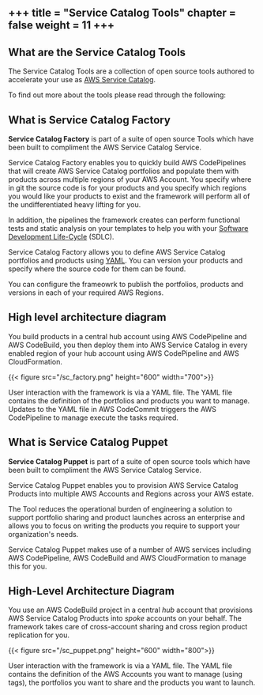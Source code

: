 +++
title = "Service Catalog Tools"
chapter = false
weight = 11
+++
---

## What are the Service Catalog Tools

The Service Catalog Tools are a collection of open source tools authored to accelerate your use as [AWS Service Catalog](https://aws.amazon.com/servicecatalog/).

To find out more about the tools please read through the following:


## What is Service Catalog Factory

**Service Catalog Factory** is part of a suite of open source Tools which have been built to compliment the AWS Service Catalog Service.

Service Catalog Factory enables you to quickly build AWS CodePipelines that will create AWS Service Catalog portfolios and populate them with products across multiple regions of your AWS Account.  You specify where in git the source code is for your products and you specify which regions you would like your products to exist and the framework will perform all of the undifferentiated heavy lifting for you.  

In addition, the pipelines the framework creates can perform functional tests and static
analysis on your templates to help you with your [Software Development Life-Cycle](https://en.wikipedia.org/wiki/Systems_development_life_cycle) (SDLC).


Service Catalog Factory allows you to define AWS Service Catalog portfolios and products using [YAML](https://en.wikipedia.org/wiki/YAML). You can version your products and specify where the source code for them can be found. 

You can configure the frameowrk to publish the portfolios, products and versions in each of your required AWS Regions.

## High level architecture diagram

You build products in a central hub account using AWS CodePipeline and AWS CodeBuild, you then deploy them into AWS 
Service Catalog in every enabled region of your hub account using AWS CodePipeline and AWS CloudFormation. 

{{< figure src="/sc_factory.png" height="600" width="700">}}

User interaction with the framework is via a YAML file. The YAML file contains the definition of the portfolios and products you want to manage. Updates to the YAML file in AWS CodeCommit triggers the AWS CodePipeline to manage execute the tasks required.


## What is Service Catalog Puppet

**Service Catalog Puppet** is part of a suite of open source tools which have been built to compliment the AWS Service Catalog Service.

Service Catalog Puppet enables you to provision AWS Service Catalog Products into multiple AWS Accounts and Regions across your AWS estate.

The Tool reduces the operational burden of engineering a solution to support portfolio sharing and product launches across an enterprise and allows you to focus on writing the products you require to support your organization's needs.

Service Catalog Puppet makes use of a number of AWS services including AWS CodePipeline, AWS CodeBuild and AWS CloudFormation to manage this for you.

## High-Level Architecture Diagram

You use an AWS CodeBuild project in a central _hub_ account that provisions AWS
Service Catalog Products into _spoke_ accounts on your behalf.  The framework
takes care of cross-account sharing and cross region product replication for
you.

{{< figure src="/sc_puppet.png" height="600" width="800">}}

User interaction with the framework is via a YAML file. The YAML file contains the definition of the AWS Accounts you want to manage (using tags), the portfolios you want to share and the products you want to launch.






